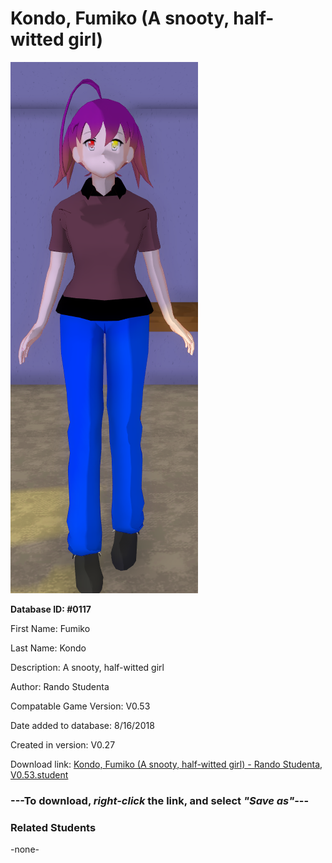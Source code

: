 # Kondo, Fumiko (A snooty, half-witted girl)

<img src="../../Files/Images/Kondo, Fumiko (A snooty, half-witted girl).png" title="Kondo, Fumiko (A snooty, half-witted girl) - Rando Studenta, V0.53">

**Database ID: #0117**

First Name: Fumiko

Last Name: Kondo

Description: A snooty, half-witted girl

Author: Rando Studenta

Compatable Game Version: V0.53

Date added to database: 8/16/2018

Created in version: V0.27

Download link: <a href="https://raw.githubusercontent.com/Arbiter1223/Daigaku-Gurashi-Custom-Students/master/Files/Student%20Files/Kondo%2C%20Fumiko%20(A%20snooty%2C%20half-witted%20girl)%20-%20Rando%20Studenta%2C%20V0.53.student">Kondo, Fumiko (A snooty, half-witted girl) - Rando Studenta, V0.53.student</a>

### ---**To download, _right-click_ the link, and select _"Save as"_**---

### Related Students

-none-
